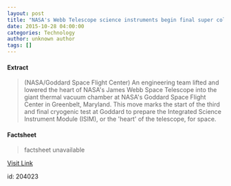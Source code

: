 ```yaml
---
layout: post
title: "NASA's Webb Telescope science instruments begin final super cold test"
date: 2015-10-28 04:00:00
categories: Technology
author: unknown author
tags: []
---
```



#### Extract
>(NASA/Goddard Space Flight Center) An engineering team lifted and lowered the heart of NASA's James Webb Space Telescope into the giant thermal vacuum chamber at NASA's Goddard Space Flight Center in Greenbelt, Maryland. This move marks the start of the third and final cryogenic test at Goddard to prepare the Integrated Science Instrument Module (ISIM), or the 'heart' of the telescope, for space.

#### Factsheet
>factsheet unavailable

[Visit Link](http://www.eurekalert.org/pub_releases/2015-10/nsfc-nwt102815.php)

id:  204023
